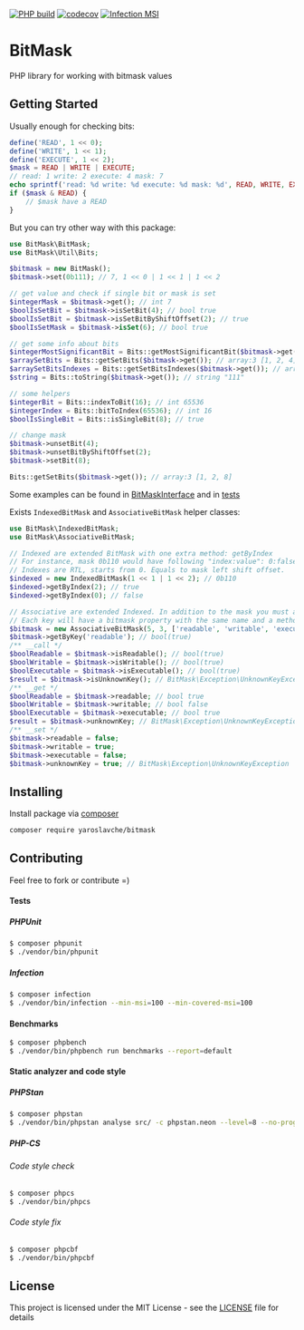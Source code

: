 [![PHP build](https://github.com/yaroslavche/BitMask/actions/workflows/php.yml/badge.svg)](https://github.com/yaroslavche/BitMask/actions/workflows/php.yml)
[![codecov](https://codecov.io/gh/yaroslavche/bitmask/branch/main/graph/badge.svg)](https://codecov.io/gh/yaroslavche/bitmask)
[![Infection MSI](https://badge.stryker-mutator.io/github.com/yaroslavche/BitMask/main)](https://infection.github.io)
# BitMask

PHP library for working with bitmask values

## Getting Started
Usually enough for checking bits: 
```php
define('READ', 1 << 0);
define('WRITE', 1 << 1);
define('EXECUTE', 1 << 2);
$mask = READ | WRITE | EXECUTE;
// read: 1 write: 2 execute: 4 mask: 7
echo sprintf('read: %d write: %d execute: %d mask: %d', READ, WRITE, EXECUTE, $mask);
if ($mask & READ) {
    // $mask have a READ
}
```

But you can try other way with this package:
```php
use BitMask\BitMask;
use BitMask\Util\Bits;

$bitmask = new BitMask();
$bitmask->set(0b111); // 7, 1 << 0 | 1 << 1 | 1 << 2

// get value and check if single bit or mask is set 
$integerMask = $bitmask->get(); // int 7
$boolIsSetBit = $bitmask->isSetBit(4); // bool true
$boolIsSetBit = $bitmask->isSetBitByShiftOffset(2); // true
$boolIsSetMask = $bitmask->isSet(6); // bool true

// get some info about bits
$integerMostSignificantBit = Bits::getMostSignificantBit($bitmask->get()); // int 3
$arraySetBits = Bits::getSetBits($bitmask->get()); // array:3 [1, 2, 4]
$arraySetBitsIndexes = Bits::getSetBitsIndexes($bitmask->get()); // array:3 [0, 1, 2]
$string = Bits::toString($bitmask->get()); // string "111"

// some helpers
$integerBit = Bits::indexToBit(16); // int 65536
$integerIndex = Bits::bitToIndex(65536); // int 16
$boolIsSingleBit = Bits::isSingleBit(8); // true

// change mask 
$bitmask->unsetBit(4);
$bitmask->unsetBitByShiftOffset(2);
$bitmask->setBit(8);

Bits::getSetBits($bitmask->get()); // array:3 [1, 2, 8]
```

Some examples can be found in [BitMaskInterface](/src/BitMaskInterface.php) and in [tests](/tests)

Exists `IndexedBitMask` and `AssociativeBitMask` helper classes:
```php
use BitMask\IndexedBitMask;
use BitMask\AssociativeBitMask;

// Indexed are extended BitMask with one extra method: getByIndex
// For instance, mask 0b110 would have following "index:value": 0:false, 1:true, 2:true
// Indexes are RTL, starts from 0. Equals to mask left shift offset.
$indexed = new IndexedBitMask(1 << 1 | 1 << 2); // 0b110
$indexed->getByIndex(2); // true
$indexed->getByIndex(0); // false

// Associative are extended Indexed. In addition to the mask you must also specify the number of bits and the array of key strings.
// Each key will have a bitmask property with the same name and a method named 'is{Key}'.
$bitmask = new AssociativeBitMask(5, 3, ['readable', 'writable', 'executable']); // 
$bitmask->getByKey('readable'); // bool(true)
/** __call */
$boolReadable = $bitmask->isReadable(); // bool(true)
$boolWritable = $bitmask->isWritable(); // bool(true)
$boolExecutable = $bitmask->isExecutable(); // bool(true)
$result = $bitmask->isUnknownKey(); // BitMask\Exception\UnknownKeyException
/** __get */
$boolReadable = $bitmask->readable; // bool true
$boolWritable = $bitmask->writable; // bool false
$boolExecutable = $bitmask->executable; // bool true
$result = $bitmask->unknownKey; // BitMask\Exception\UnknownKeyException
/** __set */
$bitmask->readable = false;
$bitmask->writable = true;
$bitmask->executable = false;
$bitmask->unknownKey = true; // BitMask\Exception\UnknownKeyException
``` 

## Installing

Install package via [composer](https://getcomposer.org/) 
```bash
composer require yaroslavche/bitmask
```

## Contributing

Feel free to fork or contribute =)

#### Tests
##### PHPUnit
```bash
$ composer phpunit
$ ./vendor/bin/phpunit
```
##### Infection
```bash
$ composer infection
$ ./vendor/bin/infection --min-msi=100 --min-covered-msi=100
```
#### Benchmarks
```bash
$ composer phpbench
$ ./vendor/bin/phpbench run benchmarks --report=default
```
#### Static analyzer and code style
##### PHPStan
```bash
$ composer phpstan
$ ./vendor/bin/phpstan analyse src/ -c phpstan.neon --level=8 --no-progress -vvv --memory-limit=1024M
```
##### PHP-CS
###### Code style check
```bash
$ composer phpcs
$ ./vendor/bin/phpcs
```
###### Code style fix
```bash
$ composer phpcbf
$ ./vendor/bin/phpcbf
```

## License

This project is licensed under the MIT License - see the [LICENSE](LICENSE) file for details
